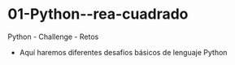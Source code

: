 # 01-Python--rea-cuadrado
Python - Challenge - Retos
- Aquí haremos diferentes desafios básicos de lenguaje Python
